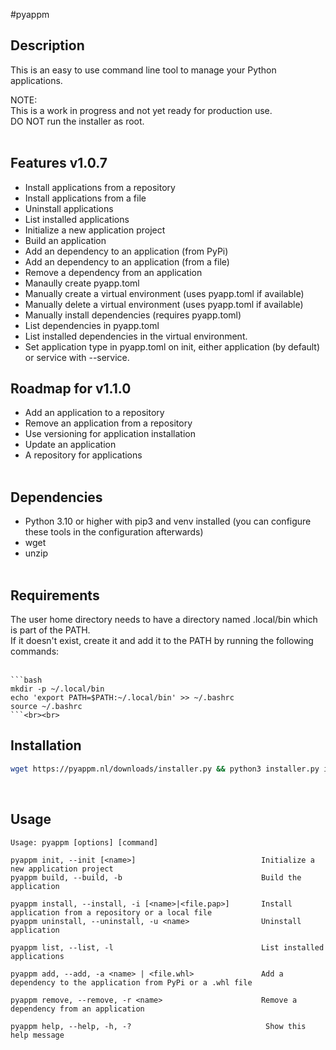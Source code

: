 #pyappm

## Description

This is an easy to use command line tool to manage your Python applications.<br>

NOTE:<br>
This is a work in progress and not yet ready for production use.<br>
DO NOT run the installer as root.<br><br>

## Features v1.0.7

- Install applications from a repository
- Install applications from a file
- Uninstall applications
- List installed applications
- Initialize a new application project
- Build an application
- Add an dependency to an application (from PyPi)
- Add an dependency to an application (from a file)
- Remove a dependency from an application
- Manaully create pyapp.toml
- Manually create a virtual environment (uses pyapp.toml if available)
- Manually delete a virtual environment (uses pyapp.toml if available)
- Manually install dependencies (requires pyapp.toml)
- List dependencies in pyapp.toml
- List installed dependencies in the virtual environment.
- Set application type in pyapp.toml on init, either application (by default) or service with --service.

## Roadmap for v1.1.0

- Add an application to a repository
- Remove an application from a repository
- Use versioning for application installation
- Update an application
- A repository for applications<br><br>

## Dependencies

- Python 3.10 or higher with pip3 and venv installed (you can configure these tools in the configuration afterwards)
- wget
- unzip<br><br>

## Requirements

The user home directory needs to have a directory named .local/bin which is part of the PATH.<br>
If it doesn't exist, create it and add it to the PATH by running the following commands:<br><br>
    
    ```bash
    mkdir -p ~/.local/bin
    echo 'export PATH=$PATH:~/.local/bin' >> ~/.bashrc
    source ~/.bashrc
    ```<br><br>

## Installation

```bash
wget https://pyappm.nl/downloads/installer.py && python3 installer.py install
```  

<br>

## Usage

```text
Usage: pyappm [options] [command]

pyappm init, --init [<name>]                            Initialize a new application project
pyappm build, --build, -b                               Build the application

pyappm install, --install, -i [<name>|<file.pap>]       Install application from a repository or a local file
pyappm uninstall, --uninstall, -u <name>                Uninstall application

pyappm list, --list, -l                                 List installed applications

pyappm add, --add, -a <name> | <file.whl>               Add a dependency to the application from PyPi or a .whl file

pyappm remove, --remove, -r <name>                      Remove a dependency from an application

pyappm help, --help, -h, -?                              Show this help message
```  
